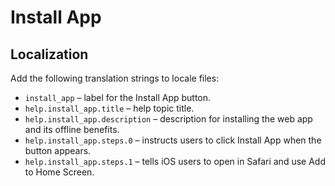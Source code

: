 # Install App

## Localization

Add the following translation strings to locale files:

- `install_app` – label for the Install App button.
- `help.install_app.title` – help topic title.
- `help.install_app.description` – description for installing the web app and its offline benefits.
- `help.install_app.steps.0` – instructs users to click Install App when the button appears.
- `help.install_app.steps.1` – tells iOS users to open in Safari and use Add to Home Screen.
